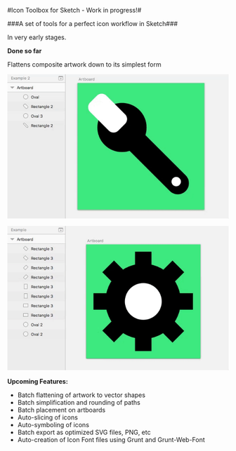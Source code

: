 
#Icon Toolbox for Sketch - Work in progress!#

###A set of tools for a perfect icon workflow in Sketch###

In very early stages.


**Done so far**

Flattens composite artwork down to its simplest form

![Flatten Selected Artwork](screenshots/flattenSelectedArtwork2.gif?raw=true "Flatten Selected Artwork")

![Flatten Selected Artwork](screenshots/flattenSelectedArtwork.gif?raw=true "Flatten Selected Artwork")


**Upcoming Features:**

- Batch flattening of artwork to vector shapes
- Batch simplification and rounding of paths
- Batch placement on artboards
- Auto-slicing of icons
- Auto-symboling of icons
- Batch export as optimized SVG files, PNG, etc
- Auto-creation of Icon Font files using Grunt and Grunt-Web-Font
